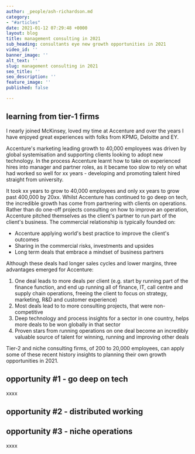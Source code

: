 ```yaml
---
author: _people/ash-richardson.md
category:
- "#articles"
date: 2021-01-12 07:29:48 +0000
layout: blog
title: management consulting in 2021
sub_heading: consultants eye new growth opportunities in 2021
video_id: ''
banner_image: ''
alt_text: ''
slug: management consulting in 2021
seo_title: ''
seo_description: ''
feature_image: ''
published: false

---
```

## learning from tier-1 firms

I nearly joined McKinsey, loved my time at Accenture and over the years I have enjoyed great experiences with folks from KPMG, Deloitte and EY.

Accenture's marketing leading growth to 40,000 employees was driven by global systemisation and supporting clients looking to adopt new technology.  In the process Accenture learnt how to take on experienced hires into manager and partner roles, as it became too slow to rely on what had worked so well for xx years - developing and promoting talent hired straight from university. 

It took xx years to grow to 40,000 employees and only xx years to grow past 400,000 by 20xx.  Whilst Accenture has continued to go deep on tech, the incredible growth has come from partnering with clients on operations.  Rather than do one-off projects consulting on how to improve an operation, Accenture pitched themselves as the client's partner to run part of the client's business.  The commercial relationship is typically founded on:

* Accenture applying world's best practice to improve the client's outcomes
* Sharing in the commercial risks, investments and upsides
* Long term deals that embrace a mindset of business partners

Although these deals had longer sales cycles and lower margins, three advantages emerged for Accenture:

1. One deal leads to more deals per client (e.g. start by running part of the finance function, and end up running all of finance, IT, call centre and supply chain operations, freeing the client to focus on strategy, marketing, R&D and customer experience)
2. Most deals lead to to more consulting projects, that were non-competitive 
3. Deep technology and process insights for a sector in one country, helps more deals to be won globally in that sector
4. Proven stars from running operations on one deal become an incredibly valuable source of talent for winning, running and improving other deals

Tier-2 and niche consulting firms, of 200 to 20,000 employees, can apply some of these recent history insights to planning their own growth opportunities in 2021.

## opportunity #1 - go deep on tech

xxxx

## opportunity #2 - distributed working

## opportunity #3 - niche operations

xxxx